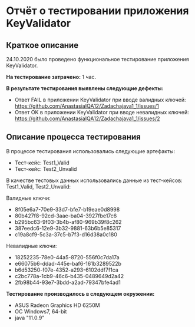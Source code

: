 # Отчёт о тестировании приложения KeyValidator
## Краткое описание
24.10.2020 было проведено функциональное тестирование приложения KeyValidator.

**На тестирование затрачено:** 1 час.

**В результате тестирования выявлены следующие дефекты:**

* Ответ FAIL в приложении KeyValidator при вводе валидных ключей: https://github.com/AnastasiaIQA12/Zadachajava1_1/issues/1
* Ответ OK в приложении KeyValidator при вводе невалидных ключей: https://github.com/AnastasiaIQA12/Zadachajava1_1/issues/2


## Описание процесса тестирования
В процессе тестирования использовались следующие артефакты:

* Тест-кейс: Test1_Valid
* Тест-кейс: Test2_Unvalid

В качестве тестовых данных использовались данные из тест-кейсов: Test1_Valid, Test2_Unvalid:

Валидные ключи:

* 8f05e6a7-70e9-33d7-bfe7-b19eae0d8998
* 80b427f8-92cd-3aae-ba04-3927fbe17c6
* b295bc63-9f03-3b4b-af80-969b39f8c262
* 387eedc6-12e9-3b32-9881-63b6b5e85317
* c19a8cf9-5c3a-37c5-b7f3-d16d38a0c180

Невалидные ключи:

* 18252235-78e0-44a5-8720-556f0c7da17a
* e66075b6-ddad-445e-baf6-161b3289522b
* b6d53250-f07e-4352-a293-6102ddf7f1ca
* c2bc778a-1cb9-46c6-b435-0489649d2a42
* 2fb98b44-93e7-3bdd-a2ad-79347bfe4ad1

**Тестирование производилось в следующем окружении:**
* ASUS Radeon Graphics HD 6250M
* ОС Windows7, 64-bit
* java "11.0.9"

